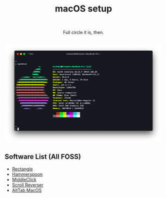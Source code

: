 <html>
<div align="center">
<h1>macOS setup</h1>
<br>
<p>Full circle it is, then.</p>
<br>
<img src="./neofetch.png" style="width:500px"/>
<br>
</div>
</html>

## Software List (All FOSS)

- [Rectangle](https://github.com/rxhanson/Rectanglehttps://github.com/rxhanson/Rectangle)
- [Hammerspoon](https://www.hammerspoon.org/)
- [MiddleClick](https://github.com/artginzburg/MiddleClick-BigSur)
- [Scroll Reverser](https://github.com/pilotmoon/Scroll-Reverser)
- [AltTab MacOS](https://github.com/lwouis/alt-tab-macos)

